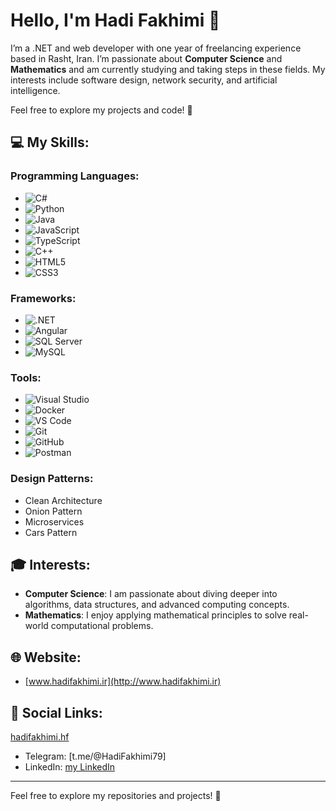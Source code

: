 # Hello, I'm Hadi Fakhimi 👋

I’m a .NET and web developer with one year of freelancing experience based in Rasht, Iran. I’m passionate about **Computer Science** and **Mathematics** and am currently studying and taking steps in these fields. My interests include software design, network security, and artificial intelligence.

Feel free to explore my projects and code! 🚀

## 💻 My Skills:
### Programming Languages:
- ![C#](https://img.shields.io/badge/-C%23-239120?style=flat&logo=csharp&logoColor=ffffff)
- ![Python](https://img.shields.io/badge/-Python-3776AB?style=flat&logo=python&logoColor=ffffff)
- ![Java](https://img.shields.io/badge/-Java-007396?style=flat&logo=java&logoColor=ffffff)
- ![JavaScript](https://img.shields.io/badge/-JavaScript-F7DF1E?style=flat&logo=javascript&logoColor=000000)
- ![TypeScript](https://img.shields.io/badge/-TypeScript-3178C6?style=flat&logo=typescript&logoColor=ffffff)
- ![C++](https://img.shields.io/badge/-C%2B%2B-00599C?style=flat&logo=cplusplus&logoColor=ffffff)
- ![HTML5](https://img.shields.io/badge/-HTML5-E34F26?style=flat&logo=html5&logoColor=ffffff)
- ![CSS3](https://img.shields.io/badge/-CSS3-1572B6?style=flat&logo=css3&logoColor=ffffff)

### Frameworks:
- ![.NET](https://img.shields.io/badge/-.NET-512BD4?style=flat&logo=.net&logoColor=ffffff)
- ![Angular](https://img.shields.io/badge/-Angular-DD0031?style=flat&logo=angular&logoColor=ffffff)
- ![SQL Server](https://img.shields.io/badge/SQL_Server-CC2927?style=flat&logo=microsoft-sql-server&logoColor=ffffff)
- ![MySQL](https://img.shields.io/badge/MySQL-4479A1?style=flat&logo=mysql&logoColor=ffffff)

### Tools:
- ![Visual Studio](https://img.shields.io/badge/Visual_Studio-5C2D91?style=flat&logo=visual-studio&logoColor=ffffff)
- ![Docker](https://img.shields.io/badge/Docker-2496ED?style=flat&logo=docker&logoColor=ffffff)
- ![VS Code](https://img.shields.io/badge/VS_Code-0078D4?style=flat&logo=visualstudiocode&logoColor=ffffff)
- ![Git](https://img.shields.io/badge/Git-F05032?style=flat&logo=git&logoColor=ffffff)
- ![GitHub](https://img.shields.io/badge/GitHub-181717?style=flat&logo=github&logoColor=ffffff)
- ![Postman](https://img.shields.io/badge/Postman-FF6C37?style=flat&logo=postman&logoColor=ffffff)

### Design Patterns:
- Clean Architecture
- Onion Pattern
- Microservices
- Cars Pattern

## 🎓 Interests:
- **Computer Science**: I am passionate about diving deeper into algorithms, data structures, and advanced computing concepts.
- **Mathematics**: I enjoy applying mathematical principles to solve real-world computational problems.

## 🌐 Website:
- [www.hadifakhimi.ir](http://www.hadifakhimi.ir)

## 📱 Social Links:
[hadifakhimi.hf](https://www.instagram.com/hadifakhimi.hf?igsh=MXVvMW1veGdoMnJsZQ==)
- Telegram: [t.me/@HadiFakhimi79]
- LinkedIn: [my LinkedIn](https://www.linkedin.com/in/hadi-fakhimi-734180307?utm_source=share&utm_campaign=share_via&utm_content=profile&utm_medium=android_app)

---

Feel free to explore my repositories and projects! 🚀
